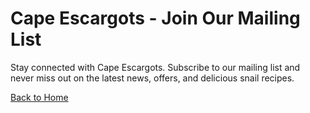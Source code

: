 # Cape Escargots - Join Our Mailing List

Stay connected with Cape Escargots. Subscribe to our mailing list and never miss out on the latest news, offers, and delicious snail recipes.

[Back to Home](index.md)
